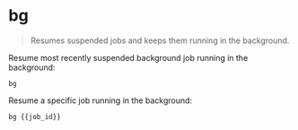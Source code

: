 bg
==

> Resumes suspended jobs and keeps them running in the background.

Resume most recently suspended background job running in the background:

    bg

Resume a specific job running in the background:

    bg {{job_id}}
